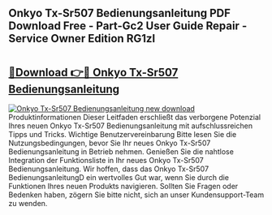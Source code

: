 ## Onkyo Tx-Sr507 Bedienungsanleitung PDF Download Free - Part-Gc2 User Guide Repair - Service Owner Edition RG1zI

# <h2><a href="http://df662uy.blite.top/?on=Onkyo+Tx-Sr507+Bedienungsanleitung">🔗Download 👉🔴 Onkyo Tx-Sr507 Bedienungsanleitung</a></h2>

[![Onkyo Tx-Sr507 Bedienungsanleitung new download](https://i.imgur.com/lujVjoI.png)](http://df662uy.blite.top/?on=Onkyo+Tx-Sr507+Bedienungsanleitung)
Produktinformationen Dieser Leitfaden erschließt das verborgene Potenzial Ihres neuen Onkyo Tx-Sr507 Bedienungsanleitung mit aufschlussreichen Tipps und Tricks. Wichtige Benutzervereinbarung Bitte lesen Sie die Nutzungsbedingungen, bevor Sie Ihr neues Onkyo Tx-Sr507 Bedienungsanleitung in Betrieb nehmen. Genießen Sie die nahtlose Integration der Funktionsliste in Ihr neues Onkyo Tx-Sr507 Bedienungsanleitung. Wir hoffen, dass das Onkyo Tx-Sr507 BedienungsanleitungD ein wertvolles Gut war, wenn Sie durch die Funktionen Ihres neuen Produkts navigieren. Sollten Sie Fragen oder Bedenken haben, zögern Sie bitte nicht, sich an unser Kundensupport-Team zu wenden.
